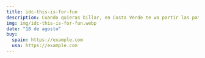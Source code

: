 ```yaml
---
title: idc-this-is-for-fun
description: Cuando quieras billar, en Costa Verde te wa partir las patas, pero no te preocupes, no te voy a cobrar nada, o si🤔.
img: img/idc-this-is-for-fun.webp
date: "18 de agosto"
buy:
  spain: https://example.com
  usa: https://example.com
---
```

